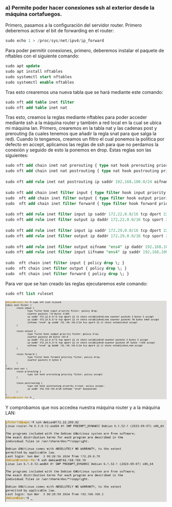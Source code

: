 ### a) Permite poder hacer conexiones ssh al exterior desde la máquina cortafuegos.

Primero, pasamos a la configuración del servidor router. Primero deberemos activar el bit de forwarding en el router:

```sql
sudo echo 1 > /proc/sys/net/ipv4/ip_forward
```

Para poder permitir conexiones, primero, deberemos instalar el paquete de nftables con el siguiente comando:

```sql
sudo apt update
sudo apt install nftables
sudo systemctl start nftables
sudo systemctl enable nftables
```

Tras esto crearemos una nueva tabla que se hará mediante este comando:

```sql
sudo nft add table inet filter
sudo nft add table inet nat
```

Tras esto, creamos la reglas mediante nftables para poder acceder mediante ssh a la máquina router y también a red local en la cual se ubica mi máquina lan. Primero, crearemos en la tabla nat y las cadenas post y prerouting (la cuales tenemos que añadir la regla snat para que salga la red). Cuando lo tengamos, creamos un filtro el cual ponemos la política por defecto en accept, aplicamos las reglas de ssh para que no perdamos la conexión y seguido de esto la ponemos en drop. Estas reglas son las siguientes:

```sql
sudo nft add chain inet nat prerouting { type nat hook prerouting priority 0 \; }
sudo nft add chain inet nat postrouting { type nat hook postrouting priority 100 \; }

sudo nft add rule inet nat postrouting ip saddr 192.168.100.0/24 oifname "ens3" masquerade

sudo nft add chain inet filter input { type filter hook input priority 0 \; counter \; policy accept \; }
sudo  nft add chain inet filter output { type filter hook output priority 0 \; counter \; policy accept \; }
sudo  nft add chain inet filter forward { type filter hook forward priority 0 \; counter \; policy accept \; }

sudo nft add rule inet filter input ip saddr 172.22.0.0/16 tcp dport 22 ct state new,established counter accept
sudo nft add rule inet filter output ip daddr 172.22.0.0/16 tcp sport 22 ct state established counter accept

sudo nft add rule inet filter input ip saddr 172.29.0.0/16 tcp dport 22 ct state new,established counter accept
sudo nft add rule inet filter output ip daddr 172.29.0.0/16 tcp sport 22 ct state established counter accept

sudo nft add rule inet filter output oifname "ens4" ip daddr 192.168.100.0/24 tcp dport 22 ct state new,established accept
sudo nft add rule inet filter input iifname "ens4" ip saddr 192.168.100.0/24 tcp sport 22 ct state established accept

sudo  nft chain inet filter input { policy drop \; }
sudo  nft chain inet filter output { policy drop \; }
sudo  nft chain inet filter forward { policy drop \; }
```

Para ver que se han creado las reglas ejecutaremos este comando:

```sql
sudo nft list ruleset
```

![FOTOS](img/1.png)

Y comprobamos que nos accedea nuestra máquina router y a la máquina LAN:

![FOTOS](img/2.png)